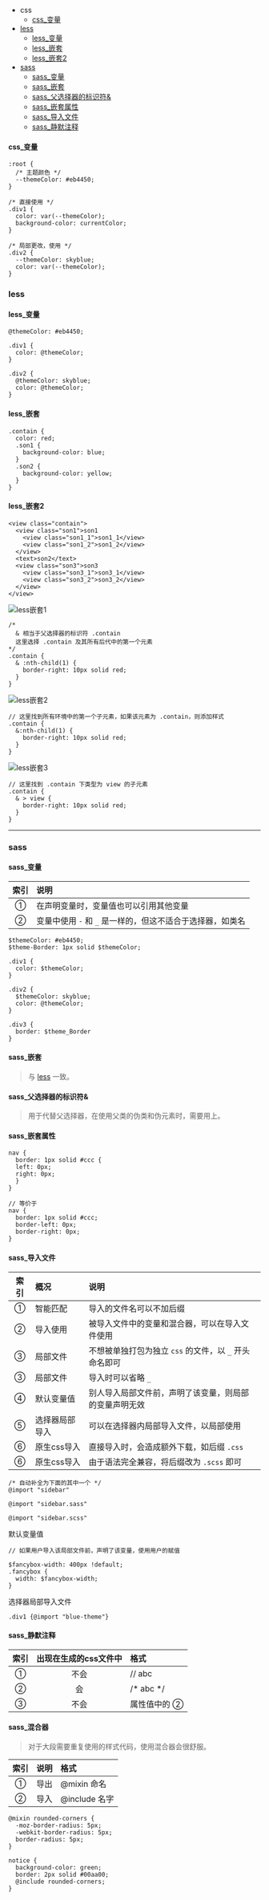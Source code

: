 - css
  + [css_变量](#css_变量)    
- [less](#less)  
  + [less_变量](#less_变量)  
  + [less_嵌套](#less_嵌套)  
  + [less_嵌套2](#less_嵌套2)  
- [sass](#sass)  
  + [sass_变量](#sass_变量)  
  + [sass_嵌套](#sass_嵌套) 
  + [sass_父选择器的标识符&](#sass_父选择器的标识符&)
  + [sass_嵌套属性 ](#sass_嵌套属性 )
  + [sass_导入文件](#sass_导入文件)
  + [sass_静默注释](#sass_静默注释)

#### css_变量 

```
:root {
  /* 主题颜色 */
  --themeColor: #eb4450;
}

/* 直接使用 */
.div1 {
  color: var(--themeColor);
  background-color: currentColor;
}

/* 局部更改，使用 */
.div2 {
  --themeColor: skyblue;
  color: var(--themeColor);
}
```

### less  

#### less_变量  

```
@themeColor: #eb4450;

.div1 {
  color: @themeColor;  
}

.div2 {
  @themeColor: skyblue;  
  color: @themeColor; 
}
```

#### less_嵌套

```
.contain {
  color: red;
  .son1 {
    background-color: blue;
  }
  .son2 {
    background-color: yellow;
  }
}
```

#### less_嵌套2

```
<view class="contain">
  <view class="son1">son1
    <view class="son1_1">son1_1</view>
    <view class="son1_2">son1_2</view>    
  </view>
  <text>son2</text>
  <view class="son3">son3
    <view class="son3_1">son3_1</view>
    <view class="son3_2">son3_2</view> 
  </view>
</view>
```

![less嵌套1](./../img/less嵌套1.jpg)

```
/* 
  & 相当于父选择器的标识符 .contain
  这里选择 .contain 及其所有后代中的第一个元素
*/
.contain {
  & :nth-child(1) {
    border-right: 10px solid red;
  } 
}
```

![less嵌套2](./../img/less嵌套2.jpg)

```
// 这里找到所有环境中的第一个子元素，如果该元素为 .contain，则添加样式
.contain {
  &:nth-child(1) {
    border-right: 10px solid red;
  } 
}
```

![less嵌套3](./../img/less嵌套3.jpg)

```
// 这里找到 .contain 下类型为 view 的子元素
.contain {
  & > view {
    border-right: 10px solid red;
  }  
}
```

----

### sass

#### sass_变量  

索引 | 说明
:-: | :-
① | 在声明变量时，变量值也可以引用其他变量  
② | 变量中使用 `-` 和 `_` 是一样的，但这不适合于选择器，如类名  

```
$themeColor: #eb4450;  
$theme-Border: 1px solid $themeColor;

.div1 {
  color: $themeColor;  
}

.div2 {
  $themeColor: skyblue;  
  color: @themeColor; 
}

.div3 {
  border: $theme_Border
}
```

#### sass_嵌套  
> 与 [less](#less_嵌套) 一致。  

#### sass_父选择器的标识符&  
> 用于代替父选择器，在使用父类的伪类和伪元素时，需要用上。  

#### sass_嵌套属性  

```
nav {
  border: 1px solid #ccc {
  left: 0px;
  right: 0px;
  }
}

// 等价于  
nav {
  border: 1px solid #ccc;
  border-left: 0px;
  border-right: 0px;
}
```

#### sass_导入文件  

索引 | 概况 | 说明
:-: | :- | :-
① | 智能匹配 | 导入的文件名可以不加后缀  
② | 导入使用 | 被导入文件中的变量和混合器，可以在导入文件使用  
③ | 局部文件 | 不想被单独打包为独立 `css` 的文件，以 `_` 开头命名即可 
③ | 局部文件 | 导入时可以省略 `_`  
④ | 默认变量值 | 别人导入局部文件前，声明了该变量，则局部的变量声明无效
⑤ | 选择器局部导入 | 可以在选择器内局部导入文件，以局部使用  
⑥ | 原生css导入 | 直接导入时，会造成额外下载，如后缀 `.css`
⑥ | 原生css导入 | 由于语法完全兼容，将后缀改为 `.scss` 即可

```
/* 自动补全为下面的其中一个 */
@import "sidebar"

@import "sidebar.sass"

@import "sidebar.scss"
```

默认变量值  
```
// 如果用户导入该局部文件前，声明了该变量，使用用户的赋值  

$fancybox-width: 400px !default;
.fancybox {
  width: $fancybox-width;
}
```

选择器局部导入文件   
```
.div1 {@import "blue-theme"}
```

#### sass_静默注释    

索引 | 出现在生成的css文件中 | 格式
:-: | :-: | :-
① | 不会 | // abc
② | 会 | /\* abc \*/
③ | 不会 | 属性值中的 ②

#### sass_混合器  
> 对于大段需要重复使用的样式代码，使用混合器会很舒服。  

索引 | 说明 | 格式
:-: | :-: | :-
① | 导出 | @mixin 命名
② | 导入 | @include 名字

```
@mixin rounded-corners {
  -moz-border-radius: 5px;
  -webkit-border-radius: 5px;
  border-radius: 5px;
}

notice {
  background-color: green;
  border: 2px solid #00aa00;
  @include rounded-corners;
}
```
























